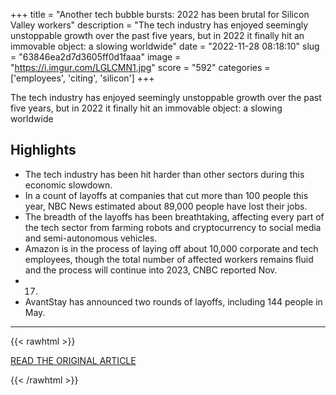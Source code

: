 +++
title = "Another tech bubble bursts: 2022 has been brutal for Silicon Valley workers"
description = "The tech industry has enjoyed seemingly unstoppable growth over the past five years, but in 2022 it finally hit an immovable object: a slowing worldwide"
date = "2022-11-28 08:18:10"
slug = "63846ea2d7d3605ff0d1faaa"
image = "https://i.imgur.com/LGLCMN1.jpg"
score = "592"
categories = ['employees', 'citing', 'silicon']
+++

The tech industry has enjoyed seemingly unstoppable growth over the past five years, but in 2022 it finally hit an immovable object: a slowing worldwide

## Highlights

- The tech industry has been hit harder than other sectors during this economic slowdown.
- In a count of layoffs at companies that cut more than 100 people this year, NBC News estimated about 89,000 people have lost their jobs.
- The breadth of the layoffs has been breathtaking, affecting every part of the tech sector from farming robots and cryptocurrency to social media and semi-autonomous vehicles.
- Amazon is in the process of laying off about 10,000 corporate and tech employees, though the total number of affected workers remains fluid and the process will continue into 2023, CNBC reported Nov.
- 17.
- AvantStay has announced two rounds of layoffs, including 144 people in May.

---

{{< rawhtml >}}
  <p class="article-category">
    <a target="_blank" href="https://www.nbcnews.com/tech/tech-news/another-tech-bubble-bursts-2022-brutal-silicon-valley-workers-rcna56435">READ THE ORIGINAL ARTICLE</a>
  </p>
{{< /rawhtml >}}
